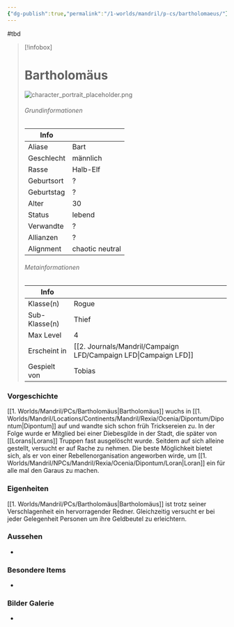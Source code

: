 ```yaml
---
{"dg-publish":true,"permalink":"/1-worlds/mandril/p-cs/bartholomaeus/"}
---
```


#tbd


> [!infobox]
> # Bartholomäus
> ![character_portrait_placeholder.png](/img/user/z_Attachments/character_portrait_placeholder.png)
> ###### Grundinformationen
>  Info|  |
> ---|---|
> Aliase | Bart |
> Geschlecht | männlich |
> Rasse | Halb-Elf |
> Geburtsort | ? |
> Geburtstag | ? |
> Alter | 30 |
> Status | lebend |
> Verwandte | ? |
> Allianzen | ? |
> Alignment | chaotic neutral |
> ###### Metainformationen
>  Info|   |
> ---|---|
> Klasse(n) | Rogue |
> Sub-Klasse(n) | Thief |
> Max Level | 4 |
> Erscheint in | [[2. Journals/Mandril/Campaign LFD/Campaign LFD\|Campaign LFD]] |
> Gespielt von | Tobias

### Vorgeschichte 

[[1. Worlds/Mandril/PCs/Bartholomäus\|Bartholomäus]] wuchs in [[1. Worlds/Mandril/Locations/Continents/Mandril/Rexia/Ocenia/Dipontum/Dipontum\|Dipontum]] auf und wandte sich schon früh Tricksereien zu. In der Folge wurde er Mitglied bei einer Diebesgilde in der Stadt, die später von [[Lorans\|Lorans]] Truppen fast ausgelöscht wurde. Seitdem auf sich alleine gestellt, versucht er auf Rache zu nehmen. Die beste Möglichkeit bietet sich, als er von einer Rebellenorganisation angeworben wirde, um [[1. Worlds/Mandril/NPCs/Mandril/Rexia/Ocenia/Dipontum/Loran\|Loran]] ein für alle mal den Garaus zu machen.

### Eigenheiten

[[1. Worlds/Mandril/PCs/Bartholomäus\|Bartholomäus]] ist trotz seiner Verschlagenheit ein hervorragender Redner. Gleichzeitig versucht er bei jeder Gelegenheit Personen um ihre Geldbeutel zu erleichtern.

### Aussehen

-

### Besondere Items

-

### Bilder Galerie

-